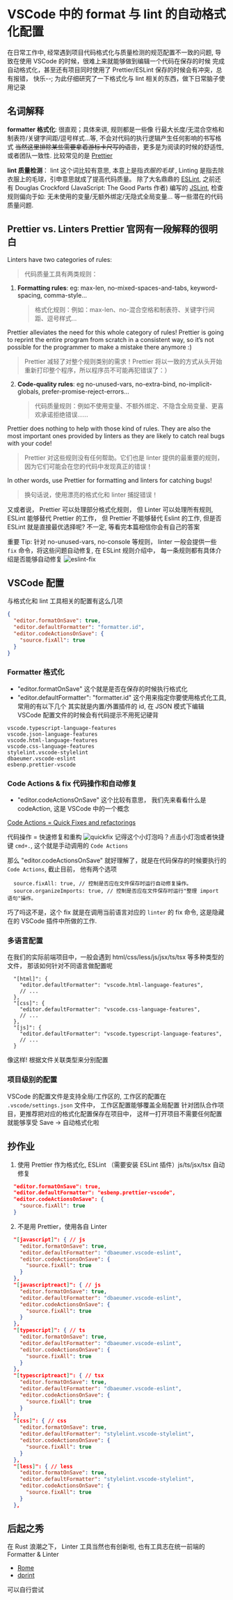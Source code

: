 # VSCode 中的 format 与 lint 的自动格式化配置

在日常工作中, 经常遇到项目代码格式化与质量检测的规范配置不一致的问题, 导致在使用 VSCode 的时候，很难上来就能够做到编辑一个代码在保存的时候
完成自动格式化，甚至还有项目同时使用了 Prettier/ESLint 保存的时候会有冲突，总有报错， 快乐--; 为此仔细研究了一下格式化与 lint 相关的东西，做下日常脑子使用记录

## 名词解释

**formatter 格式化**: 很直观；具体来讲, 规则都是一些像 行最大长度/无混合空格和制表符/关键字间距/逗号样式...等, 不会对代码的执行逻辑产生任何影响的书写格式 ~~当然这里排除某些需要拿着游标卡尺写的语言~~，更多是为阅读的时候的舒适性, 或者团队一致性. 比较常见的是 [Prettier](https://www.prettier.cn/docs)

**lint 质量检测**： lint 这个词比较有意思, 本意上是指*衣服的毛球* , Linting 是指去除衣服上的毛球，引申意思就成了提高代码质量。
除了大名鼎鼎的 [ESLint](https://zh-hans.eslint.org/docs/latest/use/getting-started), 之前还有 Douglas Crockford (JavaScript: The Good Parts 作者) 编写的 [JSLint](https://www.jslint.com/), 检查规则偏向于如: 无未使用的变量/无额外绑定/无隐式全局变量...
等一些潜在的代码质量问题.

## Prettier vs. Linters Prettier 官网有一段解释的很明白

Linters have two categories of rules:

> 代码质量工具有两类规则：

1. **Formatting rules**: eg: max-len, no-mixed-spaces-and-tabs, keyword-spacing, comma-style…
   > 格式化规则：例如：max-len、no-混合空格和制表符、关键字行间距、逗号样式…

Prettier alleviates the need for this whole category of rules! Prettier is going to reprint the entire program from scratch in a consistent way, so it’s not possible for the programmer to make a mistake there anymore :)

> Prettier 减轻了对整个规则类别的需求！Prettier 将以一致的方式从头开始重新打印整个程序，所以程序员不可能再犯错误了：）

2. **Code-quality rules**: eg no-unused-vars, no-extra-bind, no-implicit-globals, prefer-promise-reject-errors…
   > 代码质量规则：例如不使用变量、不额外绑定、不隐含全局变量、更喜欢承诺拒绝错误……

Prettier does nothing to help with those kind of rules. They are also the most important ones provided by linters as they are likely to catch real bugs with your code!

> Prettier 对这些规则没有任何帮助。它们也是 linter 提供的最重要的规则，因为它们可能会在您的代码中发现真正的错误！

In other words, use Prettier for formatting and linters for catching bugs!

> 换句话说，使用漂亮的格式化和 linter 捕捉错误！

又或者说， Prettier 可以处理部分格式化规则， 但 Linter 可以处理所有规则, ESLint 能够替代 Prettier 的工作， 但 Prettier 不能够替代 Eslint 的工作, 但是否 ESLint 就是直接最优选择呢? 不一定, 等看完本篇相信你会有自己的答案

重要 Tip: 针对 no-unused-vars, no-console 等规则， linter 一般会提供一些 `fix` 命令，将这些问题自动修复, 在 ESLint 规则介绍中， 每一条规则都有具体介绍是否能够自动修复
![eslint-fix](eslint.png)

## VSCode 配置

与格式化和 lint 工具相关的配置有这么几项

```json
{
  "editor.formatOnSave": true,
  "editor.defaultFormatter": "formatter.id",
  "editor.codeActionsOnSave": {
    "source.fixAll": true
  }
}
```

### Formatter 格式化

- "editor.formatOnSave" 这个就是是否在保存的时候执行格式化
- "editor.defaultFormatter": "formatter.id" 这个用来指定你要使用格式化工具, 常用的有以下几个
  其实就是内置/外置插件的 id, 在 JSON 模式下编辑 VSCode 配置文件的时候会有代码提示不用死记硬背

```
vscode.typescript-language-features
vscode.json-language-features
vscode.html-language-features
vscode.css-language-features
stylelint.vscode-stylelint
dbaeumer.vscode-eslint
esbenp.prettier-vscode
```

### Code Actions & fix 代码操作和自动修复

- "editor.codeActionsOnSave" 这个比较有意思， 我们先来看看什么是 codeAction, 这是 VSCode 中的一个概念

[Code Actions = Quick Fixes and refactorings](https://code.visualstudio.com/docs/editor/refactoring#_code-actions-quick-fixes-and-refactorings)

代码操作 = 快速修复和重构
![quickfix](./qiuckfix.png)
记得这个小灯泡吗？点击小灯泡或者快捷键 `cmd+.`, 这个就是手动调用的 `Code Actions`

那么 "editor.codeActionsOnSave" 就好理解了，就是在代码保存的时候要执行的 `Code Actions`, 截止目前， 他有两个选项

```
  source.fixAll: true, // 控制是否应在文件保存时运行自动修复操作。
  source.organizeImports: true, // 控制是否应在文件保存时运行"整理 import 语句"操作。
```

巧了吗这不是，这个 fix 就是在调用当前语言对应的 `linter` 的 fix 命令, 这是隐藏在的 VSCode 插件中所做的工作.

### 多语言配置

在我们的实际前端项目中，一般会遇到 html/css/less/js/jsx/ts/tsx 等多种类型的文件， 那该如何针对不同语言做配置呢

```json5
  "[html]": {
    "editor.defaultFormatter": "vscode.html-language-features",
    // ...
  },
  "[css]": {
    "editor.defaultFormatter": "vscode.css-language-features",
    // ...
  },
  "[js]": {
    "editor.defaultFormatter": "vscode.typescript-language-features",
    // ...
  }
```

像这样! 根据文件关联类型来分别配置

### 项目级别的配置

VSCode 的配置文件是支持全局/工作区的, 工作区的配置在 `.vscode/settings.json` 文件中， 工作区配置能够覆盖全局配置
针对团队合作项目，更推荐把对应的格式化配置保存在项目中， 这样一打开项目不需要任何配置就能够享受 Save -> 自动格式化啦

## 抄作业

1. 使用 Prettier 作为格式化, ESLint （需要安装 ESLint 插件）js/ts/jsx/tsx 自动修复

```json
  "editor.formatOnSave": true,
  "editor.defaultFormatter": "esbenp.prettier-vscode",
  "editor.codeActionsOnSave": {
    "source.fixAll": true
  }
```

2. 不是用 Prettier，使用各自 Linter

```json
  "[javascript]": { // js
    "editor.formatOnSave": true,
    "editor.defaultFormatter": "dbaeumer.vscode-eslint",
    "editor.codeActionsOnSave": {
      "source.fixAll": true
    }
  },
  "[javascriptreact]": { // js
    "editor.formatOnSave": true,
    "editor.defaultFormatter": "dbaeumer.vscode-eslint",
    "editor.codeActionsOnSave": {
      "source.fixAll": true
    }
  },
  "[typescript]": { // ts
    "editor.formatOnSave": true,
    "editor.defaultFormatter": "dbaeumer.vscode-eslint",
    "editor.codeActionsOnSave": {
      "source.fixAll": true
    }
  },
  "[typescriptreact]": { // tsx
    "editor.formatOnSave": true,
    "editor.defaultFormatter": "dbaeumer.vscode-eslint",
    "editor.codeActionsOnSave": {
      "source.fixAll": true
    }
  },
  "[css]": { // css
    "editor.formatOnSave": true,
    "editor.defaultFormatter": "stylelint.vscode-stylelint",
    "editor.codeActionsOnSave": {
      "source.fixAll": true
    }
  },
  "[less]": { // less
    "editor.formatOnSave": true,
    "editor.defaultFormatter": "stylelint.vscode-stylelint",
    "editor.codeActionsOnSave": {
      "source.fixAll": true
    }
  },

```

## 后起之秀

在 Rust 浪潮之下， Linter 工具当然也有创新啦, 也有工具志在统一前端的 Formatter & Linter

- [Rome](https://rome.tools/)
- [dprint](https://dprint.dev/)

可以自行尝试
